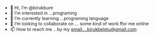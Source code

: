 - 👋 Hi, I’m @birukbure
- 👀 I’m interested in ...programing 
- 🌱 I’m currently learning ...programing language
- 💞️ I’m looking to collaborate on ... some kind of work ffor me online 
- 📫 How to reach me ...by my email....birukbeletu@gmail.com

<!---
birukbure/birukbure is a ✨ special ✨ repository because its `README.md` (this file) appears on your GitHub profile.
You can click the Preview link to take a look at your changes.
--->

